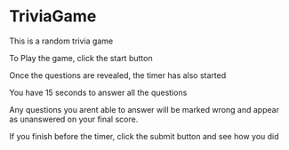 # TriviaGame
This is a random trivia game

To Play the game, click the start button

Once the questions are revealed, the timer has also started

You have 15 seconds to answer all the questions

Any questions you arent able to answer will be marked wrong and appear as unanswered on your final score.

If you finish before the timer, click the submit button and see how you did
